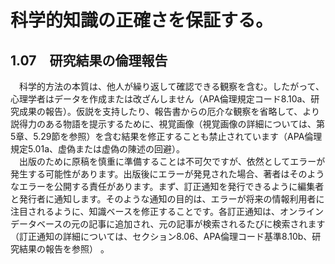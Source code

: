 # 科学的知識の正確さを保証する。
## 1.07　研究結果の倫理報告

　科学的方法の本質は、他人が繰り返して確認できる観察を含む。したがって、心理学者はデータを作成または改ざんしません（APA倫理規定コード8.10a、研究成果の報告）。仮説を支持したり、報告書からの厄介な観察を省略して、より説得力のある物語を提示するために、視覚画像（視覚画像の詳細については、第5章、5.29節を参照）を含む結果を修正することも禁止されています（APA倫理規定5.01a、虚偽または虚偽の陳述の回避）。
<br>　出版のために原稿を慎重に準備することは不可欠ですが、依然としてエラーが発生する可能性があります。出版後にエラーが発見された場合、著者はそのようなエラーを公開する責任があります。まず、訂正通知を発行できるように編集者と発行者に通知します。そのような通知の目的は、エラーが将来の情報利用者に注目されるように、知識ベースを修正することです。各訂正通知は、オンラインデータベースの元の記事に追加され、元の記事が検索されるたびに検索されます（訂正通知の詳細については、セクション8.06、APA倫理コード基準8.10b、研究結果の報告を参照） 。

